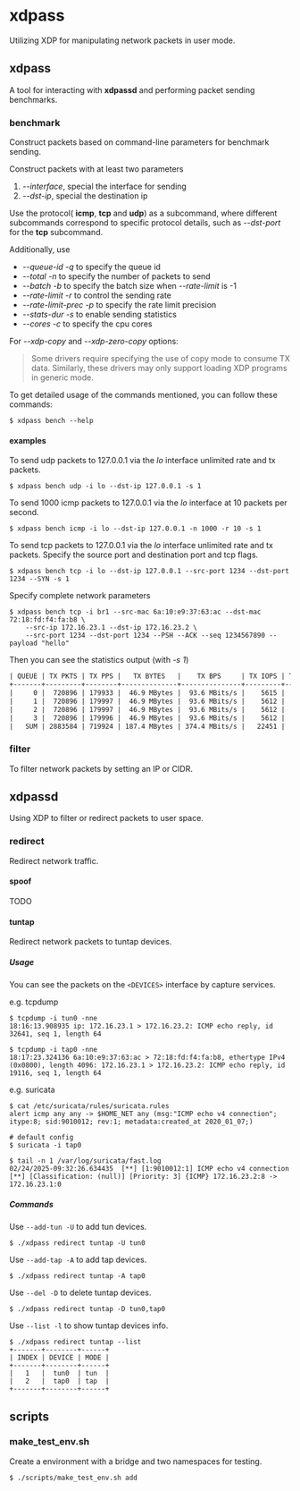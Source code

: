 # xdpass

Utilizing XDP for manipulating network packets in user mode.

## xdpass

A tool for interacting with **xdpassd** and performing packet sending benchmarks.

### benchmark

Construct packets based on command-line parameters for benchmark sending.

Construct packets with at least two parameters
1. *--interface*, special the interface for sending
2. *--dst-ip*, special the destination ip

Use the protocol( **icmp**, **tcp** and **udp**) as a subcommand, where different
subcommands correspond to specific protocol details, such as *--dst-port* for the **tcp** subcommand.

Additionally, use
- *--queue-id -q* to specify the queue id
- *--total -n* to specify the number of packets to send
- *--batch -b* to specify the batch size when *--rate-limit* is -1
- *--rate-limit -r* to control the sending rate
- *--rate-limit-prec -p* to specify the rate limit precision
- *--stats-dur -s* to enable sending statistics
- *--cores -c* to specify the cpu cores

For *--xdp-copy* and *--xdp-zero-copy* options:
> Some drivers require specifying the use of copy mode to consume TX data.
> Similarly, these drivers may only support loading XDP programs in generic mode.

To get detailed usage of the commands mentioned, you can follow these commands:
```shell
$ xdpass bench --help
```

#### examples

To send udp packets to 127.0.0.1 via the *lo* interface unlimited rate and tx packets.
```shell
$ xdpass bench udp -i lo --dst-ip 127.0.0.1 -s 1
```

To send 1000 icmp packets to 127.0.0.1 via the *lo* interface at 10 packets per second.
```shell
$ xdpass bench icmp -i lo --dst-ip 127.0.0.1 -n 1000 -r 10 -s 1
```

To send tcp packets to 127.0.0.1 via the *lo* interface unlimited rate and tx packets.
Specify the source port and destination port and tcp flags.
```shell
$ xdpass bench tcp -i lo --dst-ip 127.0.0.1 --src-port 1234 --dst-port 1234 --SYN -s 1
```

Specify complete network parameters
```shell
$ xdpass bench tcp -i br1 --src-mac 6a:10:e9:37:63:ac --dst-mac 72:18:fd:f4:fa:b8 \
    --src-ip 172.16.23.1 --dst-ip 172.16.23.2 \
    --src-port 1234 --dst-port 1234 --PSH --ACK --seq 1234567890 --payload "hello"
```

Then you can see the statistics output (with *-s 1*)
```txt
| QUEUE | TX PKTS | TX PPS |   TX BYTES   |    TX BPS     | TX IOPS | TX ERR IOPS |
+-------+---------+--------+--------------+---------------+---------+-------------+
|     0 |  720896 | 179933 |  46.9 MBytes |  93.6 MBits/s |    5615 |           0 |
|     1 |  720896 | 179997 |  46.9 MBytes |  93.6 MBits/s |    5612 |           0 |
|     2 |  720896 | 179997 |  46.9 MBytes |  93.6 MBits/s |    5612 |           0 |
|     3 |  720896 | 179996 |  46.9 MBytes |  93.6 MBits/s |    5612 |           0 |
|   SUM | 2883584 | 719924 | 187.4 MBytes | 374.4 MBits/s |   22451 |           0 |
```

### filter

To filter network packets by setting an IP or CIDR.

## xdpassd

Using XDP to filter or redirect packets to user space.


### redirect

Redirect network traffic. 

#### spoof
TODO

#### tuntap

Redirect network packets to tuntap devices.

##### Usage

You can see the packets on the `<DEVICES>` interface by capture services.

e.g. tcpdump
```shell
$ tcpdump -i tun0 -nne
18:16:13.908935 ip: 172.16.23.1 > 172.16.23.2: ICMP echo reply, id 32641, seq 1, length 64

$ tcpdump -i tap0 -nne
18:17:23.324136 6a:10:e9:37:63:ac > 72:18:fd:f4:fa:b8, ethertype IPv4 (0x0800), length 4096: 172.16.23.1 > 172.16.23.2: ICMP echo reply, id 19116, seq 1, length 64
```

e.g. suricata
```shell
$ cat /etc/suricata/rules/suricata.rules
alert icmp any any -> $HOME_NET any (msg:"ICMP echo v4 connection"; itype:8; sid:9010012; rev:1; metadata:created_at 2020_01_07;)

# default config
$ suricata -i tap0

$ tail -n 1 /var/log/suricata/fast.log
02/24/2025-09:32:26.634435  [**] [1:9010012:1] ICMP echo v4 connection [**] [Classification: (null)] [Priority: 3] {ICMP} 172.16.23.2:8 -> 172.16.23.1:0
```

##### Commands

Use `--add-tun -U` to add tun devices.
```shell
$ ./xdpass redirect tuntap -U tun0
```

Use `--add-tap -A` to add tap devices.
```shell
$ ./xdpass redirect tuntap -A tap0
```

Use `--del -D` to delete tuntap devices.
```shell
$ ./xdpass redirect tuntap -D tun0,tap0
```

Use `--list -l` to show tuntap devices info.
```shell
$ ./xdpass redirect tuntap --list
+-------+--------+------+
| INDEX | DEVICE | MODE |
+-------+--------+------+
|   1   |  tun0  | tun  |
|   2   |  tap0  | tap  |
+-------+--------+------+
```

## scripts

### make_test_env.sh

Create a environment with a bridge and two namespaces for testing.

```shell
$ ./scripts/make_test_env.sh add
```
